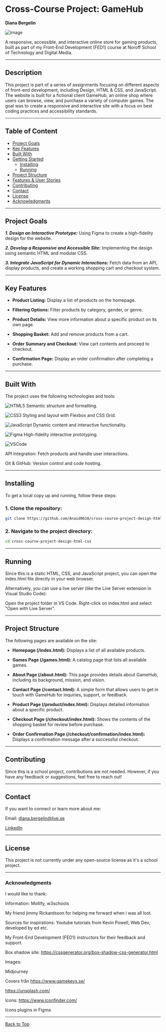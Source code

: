 # **Cross-Course Project: GameHub**
**Diana Bergelin**


![image](https://github.com/user-attachments/assets/7c7fd573-3771-43bf-8616-cf197cb71f8b)


A responsive, accessible, and interactive online store for gaming products, built as part of my Front-End Development (FED1) course at Noroff School of Technology and Digital Media.

---

## **Description**
This project is part of a series of assignments focusing on different aspects of front-end development, including Design, HTML & CSS, and JavaScript. The website is built for a fictional client GameHub, an online shop where users can browse, view, and purchase a variety of computer games. The goal was to create a responsive and interactive site with a focus on best coding practices and accessibility standards.

---

## **Table of Content**

- [Project Goals](#project-goals)
- [Key Features](#key-features)
- [Built With](#built-with)
- [Getting Started](#getting-started)
  - [Installing](#installing)
  - [Running](#running)
- [Project Structure](#project-structure)
- [Features & User Stories](#features--user-stories)
- [Contributing](#contributing)
- [Contact](#contact)
- [License](#license)
- [Acknowledgments](#acknowledgments)

---

## **Project Goals**
***1. Design an Interactive Prototype:*** Using Figma to create a high-fidelity design for the website.

***2. Develop a Responsive and Accessible Site:*** Implementing the design using semantic HTML and modular CSS.

***3. Integrate JavaScript for Dynamic Interactions:*** Fetch data from an API, display products, and create a working shopping cart and checkout system.

---

## **Key Features**
- **Product Listing:** Display a list of products on the homepage.

- **Filtering Options:** Filter products by category, gender, or genre.

- **Product Details:** View more information about a specific product on its own page.

- **Shopping Basket:** Add and remove products from a cart.

- **Order Summary and Checkout:** View cart contents and proceed to checkout.

- **Confirmation Page:** Display an order confirmation after completing a purchase.

---

## **Built With**
The project uses the following technologies and tools:

 ![HTML5](https://img.shields.io/badge/-HTML5-E34F26?logo=html5&logoColor=white&style=for-the-badge) Semantic structure and formatting.
 
 ![CSS3](https://img.shields.io/badge/-CSS3-1572B6?logo=css3&logoColor=white&style=for-the-badge) Styling and layout with Flexbox and CSS Grid.
 
![JavaScript](https://img.shields.io/badge/-JavaScript-F7DF1E?logo=javascript&logoColor=black&style=for-the-badge) Dynamic content and interactive functionality.

 ![Figma](https://img.shields.io/badge/-Figma-F24E1E?logo=figma&logoColor=white&style=for-the-badge) High-fidelity interactive prototyping.
 
  ![VSCode](https://img.shields.io/badge/-VSCode-007ACC?logo=visual-studio-code&logoColor=white&style=for-the-badge)

  API Integration: Fetch products and handle user interactions.
  
Git & GitHub: Version control and code hosting.

---

## **Installing**
To get a local copy up and running, follow these steps:

### **1. Clone the repository:**
```bash
git clone https://github.com/Anaid0616/cross-course-project-design-html-css.git
```

### **2. Navigate to the project directory:**
```bash
cd cross-course-project-design-html-css
```

---

## **Running**
Since this is a static HTML, CSS, and JavaScript project, you can open the index.html file directly in your web browser.

Alternatively, you can use a live server (like the Live Server extension in Visual Studio Code):

Open the project folder in VS Code.
Right-click on index.html and select "Open with Live Server".

---

## **Project Structure**
The following pages are available on the site:

- **Homepage (/index.html):** Displays a list of all available products.

- **Games Page (/games.html):** A catalog page that lists all available games.

- **About Page (/about.html):** This page provides details about GameHub, including its background, mission, and vision.

- **Contact Page (/contact.html):** A simple form that allows users to get in touch with GameHub for inquiries, support, or feedback.

- **Product Page (/product/index.html):** Displays detailed information about a specific product.

- **Checkout Page (/checkout/index.html):** Shows the contents of the shopping basket for review before purchase.

- **Order Confirmation Page (/checkout/confirmation/index.html):** Displays a confirmation message after a successful checkout.

---

## **Contributing**
Since this is a school project, contributions are not needed. However, if you have any feedback or suggestions, feel free to reach out!

---

## **Contact**
If you want to connect or learn more about me:

Email: diana.bergelin@live.se

 [LinkedIn](https://www.linkedin.com/in/diana-b-4209a72ba/)

---

## **License**
This project is not currently under any open-source license as it's a school project.

---

### **Acknowledgments**
I would like to thank:

Information: Mollify, w3schools

My friend jimmy Rickardsson for helping me forward when i was all lost.

Sources for inspirations: Youtube tutorials from Kevin Powell, Web Dev, developed by ed etc. 

My Front-End Development (FED1) instructors for their feedback and support.

Box shadow site: https://cssgenerator.org/box-shadow-css-generator.html 

Images:

Midjourney 

Covers från https://www.gamekeys.se/ 

https://unsplash.com/ 

Icons: https://www.iconfinder.com/ 

Icons plugins in Figma

---

[Back to Top](#FED1-Project-Exam-1)
